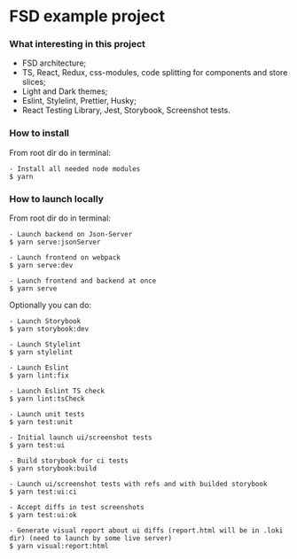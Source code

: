# FSD example project

### What interesting in this project
- FSD architecture;
- TS, React, Redux, css-modules, code splitting for components and store slices;
- Light and Dark themes;
- Eslint, Stylelint, Prettier, Husky;
- React Testing Library, Jest, Storybook, Screenshot tests.

### How to install
From root dir do in terminal:

    - Install all needed node modules
    $ yarn

### How to launch locally
From root dir do in terminal:

    - Launch backend on Json-Server
    $ yarn serve:jsonServer

    - Launch frontend on webpack
    $ yarn serve:dev

    - Launch frontend and backend at once
    $ yarn serve

Optionally you can do:

    - Launch Storybook
    $ yarn storybook:dev

    - Launch Stylelint
    $ yarn stylelint

    - Launch Eslint
    $ yarn lint:fix

    - Launch Eslint TS check
    $ yarn lint:tsCheck

    - Launch unit tests
    $ yarn test:unit

    - Initial launch ui/screenshot tests
    $ yarn test:ui

    - Build storybook for ci tests
    $ yarn storybook:build

    - Launch ui/screenshot tests with refs and with builded storybook
    $ yarn test:ui:ci

    - Accept diffs in test screenshots
    $ yarn test:ui:ok

    - Generate visual report about ui diffs (report.html will be in .loki dir) (need to launch by some live server)
    $ yarn visual:report:html
